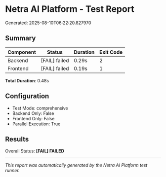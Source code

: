 # Netra AI Platform - Test Report

Generated: 2025-08-10T06:22:20.827970

## Summary

| Component | Status | Duration | Exit Code |
|-----------|--------|----------|-----------|
| Backend   | [FAIL] failed | 0.29s | 2 |
| Frontend  | [FAIL] failed | 0.19s | 1 |

**Total Duration**: 0.48s

## Configuration

- Test Mode: comprehensive
- Backend Only: False
- Frontend Only: False
- Parallel Execution: True

## Results

Overall Status: **[FAIL] FAILED**

---
*This report was automatically generated by the Netra AI Platform test runner.*
